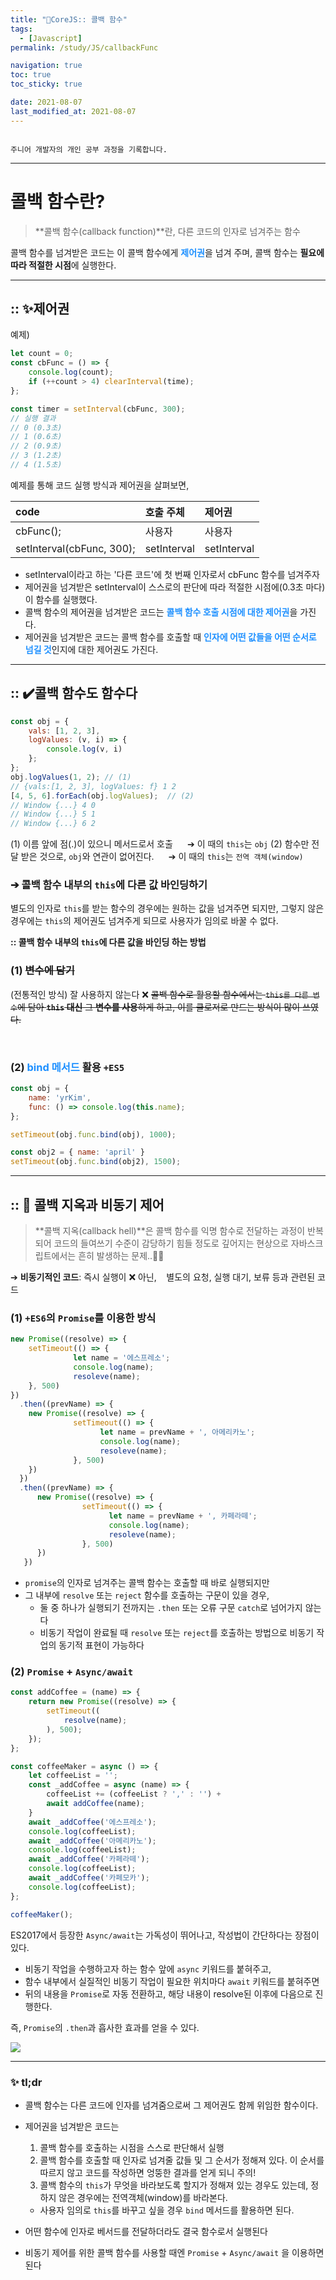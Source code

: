 ```yaml
---
title: "🐯CoreJS:: 콜백 함수"
tags:
  - [Javascript]
permalink: /study/JS/callbackFunc

navigation: true
toc: true
toc_sticky: true

date: 2021-08-07
last_modified_at: 2021-08-07
---
```


![]()

`주니어 개발자의 개인 공부 과정을 기록합니다.`

---
# 콜백 함수란?

>**콜백 함수(callback function)**란, 다른 코드의 인자로 넘겨주는 함수

콜백 함수를 넘겨받은 코드는 이 콜백 함수에게 <span style="color:dodgerblue">**제어권**</span>을 넘겨 주며, 콜백 함수는 **필요에 따라 적절한 시점**에 실행한다.

---

## :: ✨제어권

예제)
```jsx
let count = 0;
const cbFunc = () => {
	console.log(count);
  	if (++count > 4) clearInterval(time);
};

const timer = setInterval(cbFunc, 300);
// 실행 결과
// 0 (0.3초)
// 1 (0.6초)
// 2 (0.9초)
// 3 (1.2초)
// 4 (1.5초)
```

예제를 통해 코드 실행 방식과 제어권을 살펴보면,

| code | 호출 주체 | 제어권 |
| :- | :- | :- |
| cbFunc(); | 사용자 | 사용자 |
| setInterval(cbFunc, 300); | setInterval | setInterval |

- setInterval이라고 하는 '다른 코드'에 첫 번째 인자로서 cbFunc 함수를 넘겨주자
- 제어권을 넘겨받은 setInterval이 스스로의 판단에 따라 적절한 시점에(0.3초 마다) 이 함수를 실행했다.
- 콜백 함수의 제어권을 넘겨받은 코드는 <span style="color:dodgerblue">**콜백 함수 호출 시점에 대한 제어권**</span>을 가진다.
- 제어권을 넘겨받은 코드는 콜백 함수를 호출할 때 <span style="color:dodgerblue">**인자에 어떤 값들을 어떤 순서로 넘길 것**</span>인지에 대한 제어권도 가진다.

---

## :: ✔️콜백 함수도 함수다
```jsx
const obj = {
	vals: [1, 2, 3],
  	logValues: (v, i) => {
    	console.log(v, i)
    };
};
obj.logValues(1, 2); // (1)
// {vals:[1, 2, 3], logValues: f} 1 2
[4, 5, 6].forEach(obj.logValues);  // (2)
// Window {...} 4 0			  
// Window {...} 5 1			  
// Window {...} 6 2
```
(1) 이름 앞에 점(.)이 있으니 메서드로서 호출
	&#x2001; ➔ 이 때의 `this`는 `obj`
(2) 함수만 전달 받은 것으로, `obj`와 연관이 없어진다.
	&#x2001; ➔ 이 때의 `this`는 `전역 객체(window)`


### ➔ 콜백 함수 내부의 `this`에 다른 값 바인딩하기
별도의 인자로 `this`를 받는 함수의 경우에는 원하는 값을 넘겨주면 되지만, 그렇지 않은 경우에는 `this`의 제어권도 넘겨주게 되므로 사용자가 임의로 바꿀 수 없다.

**:: 콜백 함수 내부의 `this`에 다른 값을 바인딩 하는 방법**

### (1) ~~변수에 담기~~ 
(전통적인 방식) 잘 사용하지 않는다 ❌
~~콜백 함수로 활용할 함수에서는 `this를 다른 변수`에 담아 **`this` 대신** 그 **변수를 사용**하게 하고, 이를 클로저로 만드는 방식이 많이 쓰였다.~~

<br />

### (2) <span style="color:dodgerblue">**bind 메서드**</span> 활용 `+ES5` 
```jsx
const obj = {
	name: 'yrKim',
  	func: () => console.log(this.name);
};

setTimeout(obj.func.bind(obj), 1000); 

const obj2 = { name: 'april' }
setTimeout(obj.func.bind(obj2), 1500); 
```

---

## :: 🚩 콜백 지옥과 비동기 제어

>**콜백 지옥(callback hell)**은 콜백 함수를 익명 함수로 전달하는 과정이 반복되어 코드의 들여쓰기 수준이 감당하기 힘들 정도로 깊어지는 현상으로 자바스크립트에서는 흔히 발생하는 문제..🥲🥲

➔ **비동기적인 코드**: 즉시 실행이 ❌ 아닌, &#x2000; 별도의 요청, 실행 대기, 보류 등과 관련된 코드

### (1) `+ES6`의 `Promise`를 이용한 방식
```jsx
new Promise((resolve) => {
	setTimeout(() => {
              let name = '에스프레소';
              console.log(name);
              resoleve(name);
    }, 500)
})
  .then((prevName) => {
  	new Promise((resolve) => {
              setTimeout(() => {
                    let name = prevName + ', 아메리카노';
                    console.log(name);
                    resoleve(name);
              }, 500)
	})
  })
  .then((prevName) => {
      new Promise((resolve) => {
                setTimeout(() => {
                      let name = prevName + ', 카페라떼';
                      console.log(name);
                      resoleve(name);
     			}, 500)
      })
   })
```
- `promise`의 인자로 넘겨주는 콜백 함수는 호출할 때 바로 실행되지만
- 그 내부에 `resolve` 또는 `reject` 함수를 호출하는 구문이 있을 경우,
  - 둘 중 하나가 실행되기 전까지는 `.then` 또는 오류 구문 `catch`로 넘어가지 않는다
  - 비동기 작업이 완료될 때 `resolve` 또는 `reject`를 호출하는 방법으로 비동기 작업의 동기적 표현이 가능하다
  
### (2) `Promise` + `Async/await`
```jsx
const addCoffee = (name) => {
	return new Promise((resolve) => {
    	setTimeout((
        	resolve(name);
        ), 500);
    });
};

const coffeeMaker = async () => {
	let coffeeList = '';
    const _addCoffee = async (name) => {
    	coffeeList += (coffeeList ? ',' : '') + 
        await addCoffee(name);
    }
    await _addCoffee('에스프레소');
    console.log(coffeeList);
    await _addCoffee('아메리카노');
    console.log(coffeeList);
    await _addCoffee('카페라떼');
    console.log(coffeeList);
    await _addCoffee('카페모카');
    console.log(coffeeList);
};

coffeeMaker();
```
ES2017에서 등장한 `Async/await`는 가독성이 뛰어나고, 작성법이 간단하다는 장점이 있다.

- 비동기 작업을 수행하고자 하는 함수 앞에 `async` 키워드를 붙혀주고,
- 함수 내부에서 실질적인 비동기 작업이 필요한 위치마다 `await` 키워드를 붙혀주면
- 뒤의 내용을 `Promise`로 자동 전환하고, 해당 내용이 resolve된 이후에 다음으로 진행한다. 

즉, `Promise`의 `.then`과 흡사한 효과를 얻을 수 있다.

![](https://images.velog.io/images/april_5/post/9d49e8fe-88ca-4212-9f9b-3041cab84737/image.png)

---

### ✨ tl;dr
- 콜백 함수는 다른 코드에 인자를 넘겨줌으로써 그 제어권도 함께 위임한 함수이다.
- 제어권을 넘겨받은 코드는 
  1) 콜백 함수를 호출하는 시점을 스스로 판단해서 실행
  2) 콜백 함수를 호출할 때 인자로 넘겨줄 값들 및 그 순서가 정해져 있다. 이 순서를 따르지 않고 코드를 작성하면 엉뚱한 결과를 얻게 되니 주의!
  3) 콜백 함수의 `this`가 무엇을 바라보도록 할지가 정해져 있는 경우도 있는데, 정하지 않은 경우에는 전역객체(window)를 바라본다.
    - 사용자 임의로 `this`를 바꾸고 싶을 경우 `bind` 메서드를 활용하면 된다.
    
- 어떤 함수에 인자로 베서드를 전달하더라도 결국 함수로서 실행된다
- 비동기 제어를 위한 콜백 함수를 사용할 때엔 `Promise` + `Async/await` 을 이용하면 된다



